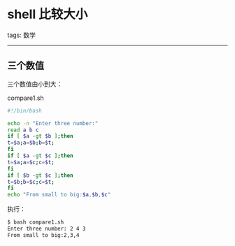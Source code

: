 #  shell  比较大小
tags: 数学



---

##  三个数值
三个数值由小到大：

compare1.sh 
```bash
#!/bin/bash

echo -n "Enter three number:"
read a b c
if [ $a -gt $b ];then
t=$a;a=$b;b=$t;
fi
if [ $a -gt $c ];then
t=$a;a=$c;c=$t;
fi
if [ $b -gt $c ];then
t=$b;b=$c;c=$t;
fi
echo "From small to big:$a,$b,$c"
```
执行：
```bash
$ bash compare1.sh 
Enter three number: 2 4 3
From small to big:2,3,4
```
